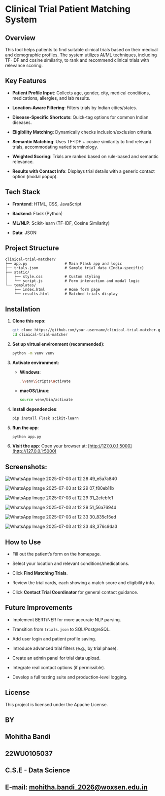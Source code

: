 # Clinical Trial Patient Matching System

## Overview

This tool helps patients to find suitable clinical trials based on their medical and demographic profiles. The system utilizes AI/ML techniques, including TF-IDF and cosine similarity, to rank and recommend clinical trials with relevance scoring.

## Key Features

- **Patient Profile Input**: Collects age, gender, city, medical conditions, medications, allergies, and lab results.
  
- **Location-Aware Filtering**: Filters trials by Indian cities/states.
  
- **Disease-Specific Shortcuts**: Quick-tag options for common Indian diseases.
  
- **Eligibility Matching**: Dynamically checks inclusion/exclusion criteria.
  
- **Semantic Matching**: Uses TF-IDF + cosine similarity to find relevant trials, accommodating varied terminology.
  
- **Weighted Scoring**: Trials are ranked based on rule-based and semantic relevance.
  
- **Results with Contact Info**: Displays trial details with a generic contact option (modal popup).

## Tech Stack

- **Frontend**: HTML, CSS, JavaScript
  
- **Backend**: Flask (Python)
  
- **ML/NLP**: Scikit-learn (TF-IDF, Cosine Similarity)
  
- **Data**: JSON 

## Project Structure

```plaintext
clinical-trial-matcher/
├── app.py                 # Main Flask app and logic
├── trials.json            # Sample trial data (India-specific)
├── static/
│   ├── style.css          # Custom styling
│   └── script.js          # Form interaction and modal logic
└── templates/
    ├── index.html         # Home form page
    └── results.html       # Matched trials display
```

## Installation

1. **Clone this repo**:

   ```bash
   git clone https://github.com/your-username/clinical-trial-matcher.git
   cd clinical-trial-matcher
   ```

2. **Set up virtual environment (recommended)**:

   ```bash
   python -m venv venv
   ```

3. **Activate environment**:

   - **Windows**:

     ```bash
     .\venv\Scripts\activate
     ```

   - **macOS/Linux**:

     ```bash
     source venv/bin/activate
     ```

4. **Install dependencies**:

   ```bash
   pip install Flask scikit-learn
   ```

5. **Run the app**:

   ```bash
   python app.py
   ```

6. **Visit the app**: Open your browser at: [http://127.0.0.1:5000](http://127.0.0.1:5000)


## Screenshots: 
![WhatsApp Image 2025-07-03 at 12 28 49_e5a7a840](https://github.com/user-attachments/assets/9906fecd-a42a-46e3-a06f-7685bd25f7f7)

![WhatsApp Image 2025-07-03 at 12 29 07_f80eb11b](https://github.com/user-attachments/assets/8dc2a147-b27d-4046-a363-336559bc952a)

![WhatsApp Image 2025-07-03 at 12 29 31_2cfebfc1](https://github.com/user-attachments/assets/1299f89e-24be-4afb-9d57-c8b937f26f08)

![WhatsApp Image 2025-07-03 at 12 29 51_56a7694d](https://github.com/user-attachments/assets/3a6a7823-d855-493e-9730-0663b638c7a5)

![WhatsApp Image 2025-07-03 at 12 33 30_835c15ed](https://github.com/user-attachments/assets/70c21ee3-08df-4de5-8804-9a9f6b970cec)

![WhatsApp Image 2025-07-03 at 12 33 48_376c9da3](https://github.com/user-attachments/assets/9b3a0eac-6c00-4aea-9fb4-74018eb7e7b8)



## How to Use

- Fill out the patient’s form on the homepage.
  
- Select your location and relevant conditions/medications.
  
- Click **Find Matching Trials**.
  
- Review the trial cards, each showing a match score and eligibility info.
  
- Click **Contact Trial Coordinator** for general contact guidance.

## Future Improvements

- Implement BERT/NER for more accurate NLP parsing.
  
- Transition from `trials.json` to SQL/PostgreSQL.
  
- Add user login and patient profile saving.
  
- Introduce advanced trial filters (e.g., by trial phase).
  
- Create an admin panel for trial data upload.
  
- Integrate real contact options (if permissible).
  
- Develop a full testing suite and production-level logging.

## License

This project is licensed under the Apache License.

## BY

## Mohitha Bandi
## 22WU0105037
## C.S.E - Data Science
## E-mail: mohitha.bandi_2026@woxsen.edu.in
